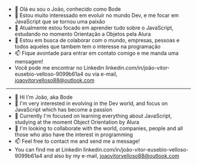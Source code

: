 - 👋 Olá eu sou o João, conhecido como Bode
- 👀 Estou muito interessado em evoluir no mundo Dev, e me focar em JavaScript que se tornou uma paixão
- 🌱 Atualmente estou focado em aprender tudo sobre o JavaScript, estudando no momento Orientação a Objetos pela Alura
- 💞️ Estou em busca de colaborar com o mundo, empresas, pessoas e todos aqueles que tambem tem o interesse na programação
- 📫 Fique avontade para entrar em contato comigo e me manda uma mensagem!
- Você pode me encontrar no Linkedin linkedin.com/in/joão-vitor-eusebio-velloso-9099b61a4 ou via e-mail, joaovitorvelloso88@outlook.com

----------------------------------------------------------------------------------------------------------------------------------------------------------------------

- 👋 Hi I'm João, aka Bode
- 👀 I'm very interested in evolving in the Dev world, and focus on JavaScript which has become a passion
- 🌱 Currently I'm focused on learning everything about JavaScript, studying at the moment Object Orientation by Alura
- 💞️ I'm looking to collaborate with the world, companies, people and all those who also have the interest in programming
- 📫 Feel free to contact me and send me a message!
- You can find me at Linkedin linkedin.com/in/joão-vitor-eusebio-velloso-9099b61a4 and also by my e-mail, joaovitorvelloso88@outlook.com 

